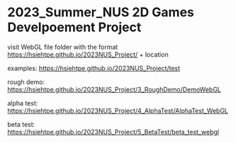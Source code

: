 # 2023_Summer_NUS 2D Games Develpoement Project

visit WebGL file folder with the format https://hsiehtpe.github.io/2023NUS_Project/ + location


examples: https://hsiehtpe.github.io/2023NUS_Project/test

rough demo: https://hsiehtpe.github.io/2023NUS_Project/3_RoughDemo/DemoWebGL

alpha test: https://hsiehtpe.github.io/2023NUS_Project/4_AlphaTest/AlphaTest_WebGL

beta test: https://hsiehtpe.github.io/2023NUS_Project/5_BetaTest/beta_test_webgl

